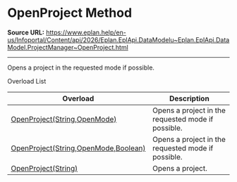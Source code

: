 # OpenProject Method

**Source URL:** https://www.eplan.help/en-us/Infoportal/Content/api/2026/Eplan.EplApi.DataModelu~Eplan.EplApi.DataModel.ProjectManager~OpenProject.html

---

Opens a project in the requested mode if possible.

Overload List

| Overload | Description |
| --- | --- |
| [OpenProject(String,OpenMode)](Eplan.EplApi.DataModelu~Eplan.EplApi.DataModel.ProjectManager~OpenProject(String,OpenMode).html) | Opens a project in the requested mode if possible. |
| [OpenProject(String,OpenMode,Boolean)](Eplan.EplApi.DataModelu~Eplan.EplApi.DataModel.ProjectManager~OpenProject(String,OpenMode,Boolean).html) | Opens a project in the requested mode if possible. |
| [OpenProject(String)](Eplan.EplApi.DataModelu~Eplan.EplApi.DataModel.ProjectManager~OpenProject(String).html) | Opens a project. |
